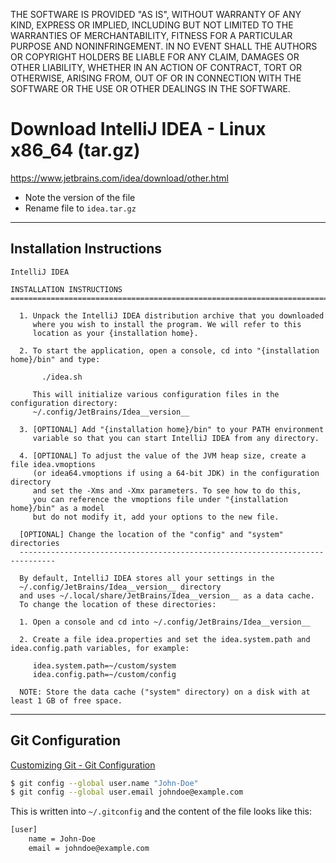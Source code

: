 THE SOFTWARE IS PROVIDED "AS IS", WITHOUT WARRANTY OF ANY KIND, EXPRESS OR IMPLIED, INCLUDING BUT NOT LIMITED TO THE WARRANTIES OF MERCHANTABILITY, FITNESS FOR A PARTICULAR PURPOSE AND NONINFRINGEMENT. IN NO EVENT SHALL THE AUTHORS OR COPYRIGHT HOLDERS BE LIABLE FOR ANY CLAIM, DAMAGES OR OTHER LIABILITY, WHETHER IN AN ACTION OF CONTRACT, TORT OR OTHERWISE, ARISING FROM, OUT OF OR IN CONNECTION WITH THE SOFTWARE OR THE USE OR OTHER DEALINGS IN THE SOFTWARE.

# Download IntelliJ IDEA - Linux x86_64 (tar.gz)

https://www.jetbrains.com/idea/download/other.html

- Note the version of the file
- Rename file to `idea.tar.gz`

-----

## Installation Instructions

```
IntelliJ IDEA

INSTALLATION INSTRUCTIONS
===============================================================================

  1. Unpack the IntelliJ IDEA distribution archive that you downloaded
     where you wish to install the program. We will refer to this
     location as your {installation home}.

  2. To start the application, open a console, cd into "{installation home}/bin" and type:

       ./idea.sh

     This will initialize various configuration files in the configuration directory:
     ~/.config/JetBrains/Idea__version__

  3. [OPTIONAL] Add "{installation home}/bin" to your PATH environment
     variable so that you can start IntelliJ IDEA from any directory.

  4. [OPTIONAL] To adjust the value of the JVM heap size, create a file idea.vmoptions
     (or idea64.vmoptions if using a 64-bit JDK) in the configuration directory
     and set the -Xms and -Xmx parameters. To see how to do this,
     you can reference the vmoptions file under "{installation home}/bin" as a model
     but do not modify it, add your options to the new file.

  [OPTIONAL] Change the location of the "config" and "system" directories
  ------------------------------------------------------------------------------

  By default, IntelliJ IDEA stores all your settings in the
  ~/.config/JetBrains/Idea__version__ directory
  and uses ~/.local/share/JetBrains/Idea__version__ as a data cache.
  To change the location of these directories:

  1. Open a console and cd into ~/.config/JetBrains/Idea__version__

  2. Create a file idea.properties and set the idea.system.path and idea.config.path variables, for example:

     idea.system.path=~/custom/system
     idea.config.path=~/custom/config

  NOTE: Store the data cache ("system" directory) on a disk with at least 1 GB of free space.
  ```

-----

## Git Configuration

[Customizing Git - Git Configuration](https://git-scm.com/book/en/v2/Customizing-Git-Git-Configuration)

```bash
$ git config --global user.name "John-Doe"
$ git config --global user.email johndoe@example.com
  ```

This is written into `~/.gitconfig` and the content of the file looks like this:

```bash
[user]
	name = John-Doe
	email = johndoe@example.com
  ```
